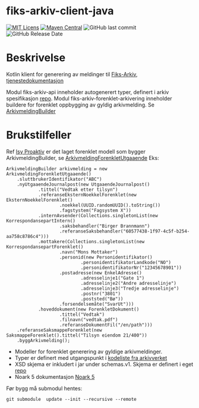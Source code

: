 # fiks-arkiv-client-java
[![MIT Licens](https://img.shields.io/badge/license-MIT-blue.svg)](https://github.com/ks-no/fiks-arkiv-client-java/blob/master/LICENSE)
[![Maven Central](https://img.shields.io/maven-central/v/no.ks.fiks/fiks-arkiv-api.svg)](https://search.maven.org/search?q=g:no.ks.fiks%20a:fiks-arkiv-api)
![GitHub last commit](https://img.shields.io/github/last-commit/ks-no/fiks-arkiv-client-java.svg)
![GitHub Release Date](https://img.shields.io/github/release-date/ks-no/fiks-arkiv-client-java.svg)

# Beskrivelse
Kotlin klient for generering av meldinger til [Fiks-Arkiv](https://www.ks.no/fagomrader/digitalisering/felleslosninger/verktoykasse-plan--og-byggesak/verktoy/sammenhengende-tjenester---integrasjoner/fiks-arkiv/), 
[tjenestedokumentasjon](https://ks-no.github.io/fiks-plattform/tjenester/fiksio/arkiv/)

Modul fiks-arkiv-api inneholder autogenerert typer, definert i arkiv spesifikasjon [repo](https://github.com/ks-no/fiks-arkiv-specification).
Modul fiks-arkiv-forenklet-arkivering inneholder buildere for forenklet oppbygging av gyldig arkivmelding. Se [ArkivmeldingBuilder](https://github.com/ks-no/fiks-arkiv-client-java/blob/main/fiks-arkiv-forenklet-arkivering/src/main/kotlin/no/ks/fiks/io/arkiv/model/arkivmelding/ArkivmeldingBuilder.kt)

# Brukstilfeller
Ref [Isy Proaktiv](https://github.com/ks-no/fiks-arkiv/wiki/Brukstilfeller#4-isy-proaktiv) er det laget forenklet modell som bygger ArkivmeldingBuilder, se [ArkivmeldingForenkletUtgaaende](https://github.com/ks-no/fiks-arkiv-client-java/blob/main/fiks-arkiv-forenklet-arkivering/src/main/kotlin/no/ks/fiks/io/arkiv/model/forenklet/ArkivmeldingForenkletUtgaaende.kt)
Eks:
```
ArkivmeldingBuilder arkivmelding = new ArkivmeldingForenkletUtgaaende()
    .sluttbrukerIdentifikator("ABC")
    .nyUtgaaendeJournalpost(new UtgaaendeJournalpost()
            .tittel("Vedtak etter tilsyn")
            .referanseEksternNoekkelForenklet(new EksternNoekkelForenklet()
                    .noekkel(UUID.randomUUID().toString())
                    .fagstystem("Fagsystem X"))
            .internAvsender(Collections.singletonList(new KorrespondansepartIntern()
                    .saksbehandler("Birger Brannmann")
                    .referanseSaksbehandler("60577438-1f97-4c5f-b254-aa758c8786c4")))
            .mottakere(Collections.singletonList(new KorrespondansepartForenklet()
                    .navn("Mons Mottaker")
                    .personid(new Personidentifikator()
                            .personidentifikatorLandkode("NO")
                            .personidentifikatorNr("12345678901"))
                    .postadresse(new EnkelAdresse()
                            .adresselinje1("Gate 1")
                            .adresselinje2("Andre adresselinje")
                            .adresselinje3("Tredje adresselinje")
                            .postnr("3801")
                            .poststed("Bø"))
                    .forsendelsemåte("SvarUt")))
            .hoveddokument(new ForenkletDokument()
                    .tittel("Vedtak")
                    .filnavn("vedtak.pdf")
                    .referanseDokumentFil("/en/path")))
    .referanseSaksmappeForenklet(new SaksmappeForenklet().tittel("Tilsyn eiendom 21/400"))
    .byggArkivmelding();
```


- Modeller for forenklet generering av gyldige arkivmeldinger.
- Typer er definert med utgangspunkt i [kodeliste fra arkivverket](http://arkivverket.metakat.no/Diagram/Index/EAID_CC654F7F_60CA_4240_A003_B6557201F2BC)
- XSD skjema er inkludert i jar under schemas.v1. Skjema er definert i eget [repo](https://github.com/ks-no/fiks-arkiv-specification)
- Noark 5 dokumentasjon [Noark 5](https://www.arkivverket.no/forvaltning-og-utvikling/noark-standarden/noark-5/noark5-standarden)




Før bygg må submodul hentes:
```shell
git submodule  update --init --recursive --remote
```